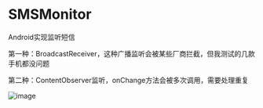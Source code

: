 # SMSMonitor
Android实现监听短信

第一种：BroadcastReceiver，这种广播监听会被某些厂商拦截，但我测试的几款手机都没问题

第二种：ContentObserver监听，onChange方法会被多次调用，需要处理重复

![image](https://github.com/TenzLiu/SMSMonitor/tree/master/image/1.png)

